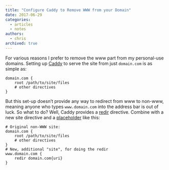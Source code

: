 ```yaml
---
title: "Configure Caddy to Remove WWW from your Domain"
date: 2017-06-29
categories:
  - articles
  - notes
authors:
  - chris
archived: true
---
```


For various reasons I prefer to remove the www part from my personal-use domains. Setting up [Caddy](https://caddyserver.com/) to serve the site from just `domain.com` is as simple as:

```
domain.com {
    root /path/to/site/files
    # other directives
}
```

But this set-up doesn’t provide any way to redirect from www to non-www, meaning anyone who types `www.domain.com` into the address bar is out of luck. So what to do? Well, Caddy provides a [redir](https://caddyserver.com/docs/redir/) directive. Combine with a new site directive and a [placeholder](https://caddyserver.com/docs/placeholders) like this:

```
# Original non-WWW site:
domain.com {
    root /path/to/site/files
    # other directives
}
# New, additional "site", for doing the redir
www.domain.com {
    redir domain.com{uri}
}
```
